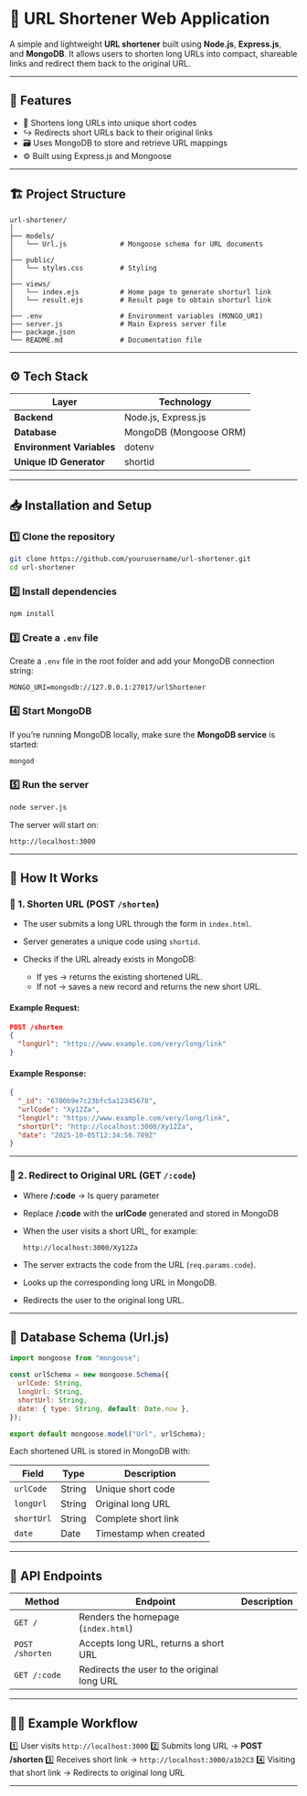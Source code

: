 # 🚀 URL Shortener Web Application

A simple and lightweight **URL shortener** built using **Node.js**, **Express.js**, and **MongoDB**.
It allows users to shorten long URLs into compact, shareable links and redirect them back to the original URL.

---

## 🧩 Features

* 🔗 Shortens long URLs into unique short codes
* ↪️ Redirects short URLs back to their original links
* 🗃️ Uses MongoDB to store and retrieve URL mappings
* ⚙️ Built using Express.js and Mongoose

---

## 🏗️ Project Structure

```
url-shortener/
│
├── models/
│   └── Url.js             # Mongoose schema for URL documents
│
├── public/
│   └── styles.css         # Styling 
│
├── views/
│   └── index.ejs          # Home page to generate shorturl link
│   └── result.ejs         # Result page to obtain shorturl link
│ 
├── .env                   # Environment variables (MONGO_URI)
├── server.js              # Main Express server file
├── package.json
└── README.md              # Documentation file
```

---

## ⚙️ Tech Stack

| Layer                     | Technology             |
| ------------------------- | ---------------------- |
| **Backend**               | Node.js, Express.js    |
| **Database**              | MongoDB (Mongoose ORM) |
| **Environment Variables** | dotenv                 |
| **Unique ID Generator**   | shortid                |

---

## 📥 Installation and Setup

### 1️⃣ Clone the repository

```bash
git clone https://github.com/yourusername/url-shortener.git
cd url-shortener
```

### 2️⃣ Install dependencies

```bash
npm install
```

### 3️⃣ Create a `.env` file

Create a `.env` file in the root folder and add your MongoDB connection string:

```
MONGO_URI=mongodb://127.0.0.1:27017/urlShortener
```

### 4️⃣ Start MongoDB

If you’re running MongoDB locally, make sure the **MongoDB service** is started:

```bash
mongod
```

### 5️⃣ Run the server

```bash
node server.js
```

The server will start on:

```
http://localhost:3000
```

---

## 🧠 How It Works

### 🔹 1. Shorten URL (POST `/shorten`)

* The user submits a long URL through the form in `index.html`.
* Server generates a unique code using `shortid`.
* Checks if the URL already exists in MongoDB:

  * If yes → returns the existing shortened URL.
  * If not → saves a new record and returns the new short URL.

#### Example Request:

```json
POST /shorten
{
  "longUrl": "https://www.example.com/very/long/link"
}
```

#### Example Response:

```json
{
  "_id": "6700b9e7c23bfc5a12345678",
  "urlCode": "Xy12Za",
  "longUrl": "https://www.example.com/very/long/link",
  "shortUrl": "http://localhost:3000/Xy12Za",
  "date": "2025-10-05T12:34:56.789Z"
}
```

---

### 🔹 2. Redirect to Original URL (GET `/:code`)

* Where **/:code** -> Is query parameter
* Replace **/:code** with the **urlCode** generated and stored in MongoDB
* When the user visits a short URL, for example:

  ```
  http://localhost:3000/Xy12Za
  ```
* The server extracts the code from the URL (`req.params.code`).
* Looks up the corresponding long URL in MongoDB.
* Redirects the user to the original long URL.

---

## 🧾 Database Schema (Url.js)

```js
import mongoose from "mongoose";

const urlSchema = new mongoose.Schema({
  urlCode: String,
  longUrl: String,
  shortUrl: String,
  date: { type: String, default: Date.now },
});

export default mongoose.model("Url", urlSchema);
```

Each shortened URL is stored in MongoDB with:

| Field      | Type   | Description            |
| ---------- | ------ | ---------------------- |
| `urlCode`  | String | Unique short code      |
| `longUrl`  | String | Original long URL      |
| `shortUrl` | String | Complete short link    |
| `date`     | Date   | Timestamp when created |

---

## 🧭 API Endpoints

| Method          | Endpoint                                    | Description |
| --------------- | ------------------------------------------- | ----------- |
| `GET /`         | Renders the homepage (`index.html`)         |             |
| `POST /shorten` | Accepts long URL, returns a short URL       |             |
| `GET /:code`    | Redirects the user to the original long URL |             |

---

## 🧑‍💻 Example Workflow

1️⃣ User visits `http://localhost:3000`
2️⃣ Submits long URL → **POST /shorten**
3️⃣ Receives short link → `http://localhost:3000/a1b2C3`
4️⃣ Visiting that short link → Redirects to original long URL

---

